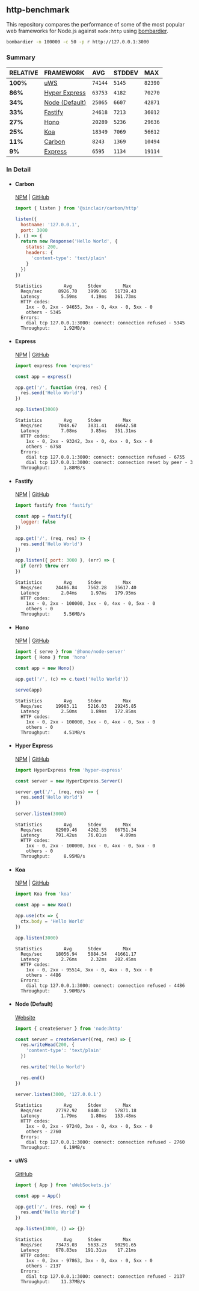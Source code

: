## http-benchmark

This repository compares the performance of some of the most popular web frameworks for Node.js against `node:http` using [bombardier](https://github.com/codesenberg/bombardier).

```bash
bombardier -n 100000 -c 50 -p r http://127.0.0.1:3000
```

### Summary

| RELATIVE | FRAMEWORK | AVG | STDDEV | MAX |
| :--- | :--- | :--- | :--- | :--- |
| **100%** | [uWS](#uws) | `74144` | `5145` | `82390` |
| **86%** | [Hyper Express](#hyper-express) | `63753` | `4182` | `70270` |
| **34%** | [Node (Default)](#node-default) | `25065` | `6607` | `42871` |
| **33%** | [Fastify](#fastify) | `24618` | `7213` | `36012` |
| **27%** | [Hono](#hono) | `20289` | `5236` | `29636` |
| **25%** | [Koa](#koa) | `18349` | `7069` | `56612` |
| **11%** | [Carbon](#carbon) | `8243` | `1369` | `10494` |
| **9%** | [Express](#express) | `6595` | `1134` | `19114` |


### In Detail

- #### Carbon
  [NPM](https://npmjs.com/@sinclair/carbon) | [GitHub](https://github.com/sinclairzx81/carbon)
  ```js
  import { listen } from '@sinclair/carbon/http'

  listen({
    hostname: '127.0.0.1',
    port: 3000
  }, () => {
    return new Response('Hello World', {
      status: 200,
      headers: {
        'content-type': 'text/plain'
      }
    })
  })
  ```

  ```
  Statistics        Avg      Stdev        Max
    Reqs/sec      8926.70    3999.06   51739.43
    Latency        5.59ms     4.19ms   361.73ms
    HTTP codes:
      1xx - 0, 2xx - 94655, 3xx - 0, 4xx - 0, 5xx - 0
      others - 5345
    Errors:
      dial tcp 127.0.0.1:3000: connect: connection refused - 5345
    Throughput:     1.92MB/s
  ```

- #### Express
  [NPM](https://npmjs.com/express) | [GitHub](https://github.com/expressjs/express)
  ```js
  import express from 'express'

  const app = express()

  app.get('/', function (req, res) {
    res.send('Hello World')
  })

  app.listen(3000)
  ```

  ```
  Statistics        Avg      Stdev        Max
    Reqs/sec      7048.67    3831.41   46642.58
    Latency        7.08ms     3.85ms   351.31ms
    HTTP codes:
      1xx - 0, 2xx - 93242, 3xx - 0, 4xx - 0, 5xx - 0
      others - 6758
    Errors:
      dial tcp 127.0.0.1:3000: connect: connection refused - 6755
      dial tcp 127.0.0.1:3000: connect: connection reset by peer - 3
    Throughput:     1.88MB/s
  ```

- #### Fastify
  [NPM](https://npmjs.com/fastify) | [GitHub](https://github.com/fastify/fastify)
  ```js
  import fastify from 'fastify'

  const app = fastify({
    logger: false
  })

  app.get('/', (req, res) => {
    res.send('Hello World')
  })

  app.listen({ port: 3000 }, (err) => {
    if (err) throw err
  })
  ```

  ```
  Statistics        Avg      Stdev        Max
    Reqs/sec     24486.84    7562.28   35617.40
    Latency        2.04ms     1.97ms   179.95ms
    HTTP codes:
      1xx - 0, 2xx - 100000, 3xx - 0, 4xx - 0, 5xx - 0
      others - 0
    Throughput:     5.56MB/s
  ```

- #### Hono
  [NPM](https://npmjs.com/hono) | [GitHub](https://github.com/honojs/hono)
  ```js
  import { serve } from '@hono/node-server'
  import { Hono } from 'hono'

  const app = new Hono()

  app.get('/', (c) => c.text('Hello World'))

  serve(app)
  ```

  ```
  Statistics        Avg      Stdev        Max
    Reqs/sec     19983.11    5216.03   29245.85
    Latency        2.50ms     1.89ms   172.85ms
    HTTP codes:
      1xx - 0, 2xx - 100000, 3xx - 0, 4xx - 0, 5xx - 0
      others - 0
    Throughput:     4.51MB/s
  ```

- #### Hyper Express
  [NPM](https://npmjs.com/hyper-express) | [GitHub](https://github.com/kartikk221/hyper-express)
  ```js
  import HyperExpress from 'hyper-express'

  const server = new HyperExpress.Server()

  server.get('/', (req, res) => {
    res.send('Hello World')
  })

  server.listen(3000)
  ```

  ```
  Statistics        Avg      Stdev        Max
    Reqs/sec     62989.46    4262.55   66751.34
    Latency      791.42us    76.01us     4.09ms
    HTTP codes:
      1xx - 0, 2xx - 100000, 3xx - 0, 4xx - 0, 5xx - 0
      others - 0
    Throughput:     8.95MB/s
  ```

- #### Koa
  [NPM](https://npmjs.com/koa) | [GitHub](https://github.com/koajs/koa)
  ```js
  import Koa from 'koa'

  const app = new Koa()

  app.use(ctx => {
    ctx.body = 'Hello World'
  })

  app.listen(3000)
  ```

  ```
  Statistics        Avg      Stdev        Max
    Reqs/sec     18056.94    5884.54   41661.17
    Latency        2.76ms     2.32ms   202.45ms
    HTTP codes:
      1xx - 0, 2xx - 95514, 3xx - 0, 4xx - 0, 5xx - 0
      others - 4486
    Errors:
      dial tcp 127.0.0.1:3000: connect: connection refused - 4486
    Throughput:     3.90MB/s
  ```

- #### Node (Default)
  [Website](https://nodejs.org/api/http.html)
  ```js
  import { createServer } from 'node:http'

  const server = createServer((req, res) => {
    res.writeHead(200, {
      'content-type': 'text/plain'
    })

    res.write('Hello World')

    res.end()
  })

  server.listen(3000, '127.0.0.1')
  ```

  ```
  Statistics        Avg      Stdev        Max
    Reqs/sec     27792.92    8440.12   57871.18
    Latency        1.79ms     1.80ms   153.48ms
    HTTP codes:
      1xx - 0, 2xx - 97240, 3xx - 0, 4xx - 0, 5xx - 0
      others - 2760
    Errors:
      dial tcp 127.0.0.1:3000: connect: connection refused - 2760
    Throughput:     6.19MB/s
  ```

- #### uWS
  [GitHub](https://github.com/uNetworking/uWebSockets.js)
  ```js
  import { App } from 'uWebSockets.js'

  const app = App()

  app.get('/', (res, req) => {
    res.end('Hello World')
  })

  app.listen(3000, () => {})
  ```

  ```
  Statistics        Avg      Stdev        Max
    Reqs/sec     73473.03    5633.23   90291.65
    Latency      678.83us   191.31us    17.21ms
    HTTP codes:
      1xx - 0, 2xx - 97863, 3xx - 0, 4xx - 0, 5xx - 0
      others - 2137
    Errors:
      dial tcp 127.0.0.1:3000: connect: connection refused - 2137
    Throughput:    11.37MB/s
  ```


